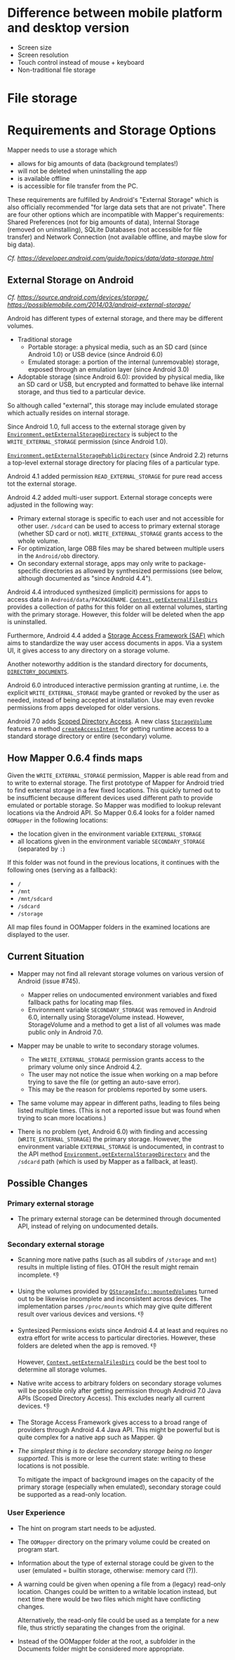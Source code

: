 # Difference between mobile platform and desktop version

* Screen size
* Screen resolution
* Touch control instead of mouse + keyboard
* Non-traditional file storage

# File storage

# Requirements and Storage Options

Mapper needs to use a storage which
- allows for big amounts of data (background templates!)
- will not be deleted when uninstalling the app
- is available offline
- is accessible for file transfer from the PC.

These requirements are fulfilled by Android's "External Storage" which is also officially recommended "for large data sets that are not private". There are four other options which are incompatible with Mapper's requirements: Shared Preferences (not for big amounts of data), Internal Storage (removed on uninstalling), SQLite Databases (not accessible for file transfer) and Network Connection (not available offline, and maybe slow for big data).

*Cf. https://developer.android.com/guide/topics/data/data-storage.html*

## External Storage on Android

*Cf. https://source.android.com/devices/storage/, https://possiblemobile.com/2014/03/android-external-storage/*

Android has different types of external storage, and there may be different volumes.

- Traditional storage
  - Portable storage: a physical media, such as an SD card (since Android 1.0) or USB device (since Android 6.0)
  - Emulated storage: a portion of the internal (unremovable) storage, exposed through an emulation layer (since Android 3.0)
- Adoptable storage (since Android 6.0):
  provided by physical media, like an SD card or USB, but encrypted and formatted to behave like internal storage, and thus tied to a particular device.

So although called "external", this storage may include emulated storage which actually resides on internal storage.

Since Android 1.0, full access to the external storage given by [`Environment.getExternalStorageDirectory`](https://developer.android.com/reference/android/os/Environment.html#getExternalStorageDirectory()) is subject to the `WRITE_EXTERNAL_STORAGE` permission (since Android 1.0). 

[`Environment.getExternalStoragePublicDirectory`](https://developer.android.com/reference/android/os/Environment.html#getExternalStoragePublicDirectory(java.lang.String)) (since Android 2.2) returns a top-level external storage directory for placing files of a particular type.

Android 4.1 added permission `READ_EXTERNAL_STORAGE` for pure read access tot the external storage.

Android 4.2 added multi-user support. External storage concepts were adjusted in the following way:
- Primary external storage is specific to each user and not accessible for other user. `/sdcard` can be used to access to primary external storage (whether SD card or not). `WRITE_EXTERNAL_STORAGE` grants access to the whole volume.
- For optimization, large OBB files may be shared between multiple users in the `Android/obb` directory.
- On secondary external storage, apps may only write to package-specific directories as allowed by synthesized permissions (see below, although documented as "since Android 4.4").

Android 4.4 introduced synthesized (implicit) permissions for apps to access data in `Android/data/PACKAGENAME`. [`Context.getExternalFilesDirs`](https://developer.android.com/reference/android/content/Context.html#getExternalFilesDirs(java.lang.String)) provides a collection of paths for this folder on all external volumes, starting with the primary storage. However, this folder will be deleted when the app is uninstalled.

Furthermore, Android 4.4 added a [Storage Access Framework (SAF)](https://developer.android.com/guide/topics/providers/document-provider.html) which aims to standardize the way user access documents in apps. Via a system UI, it gives access to any directory on a storage volume.

Another noteworthy addition is the standard directory for documents, [`DIRECTORY_DOCUMENTS`](https://developer.android.com/reference/android/os/Environment.html#DIRECTORY_DOCUMENTS).

Android 6.0 introduced interactive permission granting at runtime, i.e. the explicit `WRITE_EXTERNAL_STORAGE` maybe granted or revoked by the user as needed, instead of being accepted at installation. Use may even revoke permissions from apps developed for older versions.

Android 7.0 adds [Scoped Directory Access](https://developer.android.com/training/articles/scoped-directory-access.html). A new class [`StorageVolume`](https://developer.android.com/reference/android/os/storage/StorageVolume.html) features a method [`createAccessIntent`](https://developer.android.com/reference/android/os/storage/StorageVolume.html#createAccessIntent(java.lang.String)) for getting runtime access to a standard storage directory or entire (secondary) volume.

## How Mapper 0.6.4 finds maps

Given the `WRITE_EXTERNAL_STORAGE` permission, Mapper is able read from and to write to external storage. The first prototype of Mapper for Android tried to find external storage in a few fixed locations. This quickly turned out to be insufficient because different devices used different path to provide emulated or portable storage. So Mapper was modified to lookup relevant locations via the Android API. So Mapper 0.6.4 looks for a folder named `OOMapper` in the following locations:
- the location given in the environment variable `EXTERNAL_STORAGE`
- all locations given in the environment variable `SECONDARY_STORAGE` (separated by `:`)

If this folder was not found in the previous locations, it continues with the following ones (serving as a fallback):
- `/`
- `/mnt`
- `/mnt/sdcard`
- `/sdcard`
- `/storage`

All map files found in OOMapper folders in the examined locations are displayed to the user.

## Current Situation

- Mapper may not find all relevant storage volumes on various version of Android (issue #745).
  - Mapper relies on undocumented environment variables and fixed fallback paths for locating map files.
  - Environment variable `SECONDARY_STORAGE` was removed in Android 6.0, internally using StorageVolume instead. 
    However, StorageVolume and a method to get a list of all volumes was made public only in Android 7.0.

- Mapper may be unable to write to secondary storage volumes.
  - The `WRITE_EXTERNAL_STORAGE` permission grants access to the primary volume only since Android 4.2.
  - The user may not notice the issue when working on a map before trying to save the file (or getting an auto-save error).
  - This may be the reason for problems reported by some users.

- The same volume may appear in different paths, leading to files being listed multiple times. (This is not a reported issue but was found when trying to scan more locations.)

- There is no problem (yet, Android 6.0) with finding and accessing (`WRITE_EXTERNAL_STORAGE`) the primary storage. However, the environment variable `EXTERNAL_STORAGE` is undocumented, in contrast to the API method [`Environment.getExternalStorageDirectory`](https://developer.android.com/reference/android/os/Environment.html#getExternalStorageDirectory()) and the `/sdcard` path (which is used by Mapper as a fallback, at least).

## Possible Changes

### Primary external storage

- The primary external storage can be determined through documented API, instead of relying on undocumented details.

### Secondary external storage

- Scanning more native paths (such as all subdirs of `/storage` and `mnt`) results in multiple listing of files. OTOH the result might remain incomplete. :-1:

- Using the volumes provided by [`QStorageInfo::mountedVolumes`](http://doc.qt.io/qt-5/qstorageinfo.html#mountedVolumes) turned out to be likewise incomplete and inconsistent across devices. The implementation parses `/proc/mounts` which may give quite different result over various devices and versions. :-1: 

- Syntesized Permissions exists since Android 4.4 at least and requires no extra effort for write access to particular directories. However, these folders are deleted when the app is removed. :-1:

  However, [`Context.getExternalFilesDirs`](https://developer.android.com/reference/android/content/Context.html#getExternalFilesDirs(java.lang.String)) could be the best tool to determine all storage volumes.

- Native write access to arbitrary folders on secondary storage volumes will be possible only after getting permission through Android 7.0 Java APIs (Scoped Directory Access). This excludes nearly all current devices. :-1: 

- The Storage Access Framework gives access to a broad range of providers through Android 4.4 Java API. This might be powerful but is quite complex for a native app such as Mapper. :sleepy: 

- *The simplest thing is to declare secondary storage being no longer supported.* This is more or lese the current state: writing to these locations is not possible.

  To mitigate the impact of background images on the capacity of the primary storage (especially when emulated), secondary storage could be supported as a read-only location.

### User Experience

- The hint on program start needs to be adjusted.

- The `OOMapper` directory on the primary volume could be created on program start.

- Information about the type of external storage could be given to the user (emulated = builtin storage, otherwise: memory card (?)).

- A warning could be given when opening a file from a (legacy) read-only location. Changes could be written to a writable location instead, but next time there would be two files which might have conflicting changes. 

  Alternatively, the read-only file could be used as a template for a new file, thus strictly separating the changes from the original.

- Instead of the OOMapper folder at the root, a subfolder in the Documents folder might be considered more appropriate.
